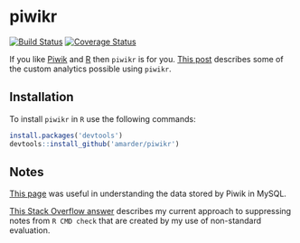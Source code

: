 # piwikr

[![Build Status](https://travis-ci.org/amarder/piwikr.svg?branch=master)](https://travis-ci.org/amarder/piwikr)
[![Coverage Status](https://coveralls.io/repos/github/amarder/piwikr/badge.svg?branch=master)](https://coveralls.io/github/amarder/piwikr?branch=master)

If you like [Piwik](http://piwik.org/) and [R](https://www.r-project.org/) then `piwikr` is for you. [This post](http://amarder.github.io/piwikr/) describes some of the custom analytics possible using `piwikr`.

## Installation

To install `piwikr` in `R` use the following commands:

``` r
install.packages('devtools')
devtools::install_github('amarder/piwikr')
```

## Notes

[This page](https://developer.piwik.org/guides/persistence-and-the-mysql-backend) was useful in understanding the data stored by Piwik in MySQL.

[This Stack Overflow answer](http://stackoverflow.com/a/12429344/3756632) describes my current approach to suppressing notes from `R CMD check` that are created by my use of non-standard evaluation.
